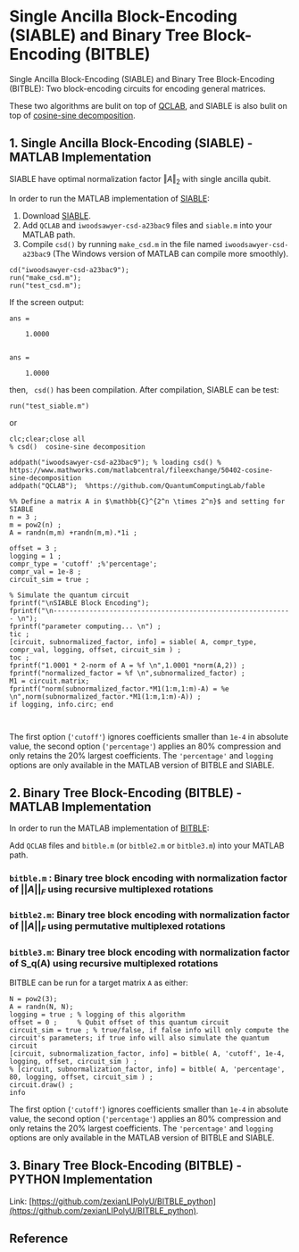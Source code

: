 # Single Ancilla Block-Encoding (SIABLE) and Binary Tree Block-Encoding (BITBLE) 
Single Ancilla Block-Encoding (SIABLE) and Binary Tree Block-Encoding (BITBLE): Two block-encoding circuits for encoding general matrices. 

These two algorithms are bulit on top of [QCLAB](https://github.com/QuantumComputingLab/qclab), and SIABLE is also bulit on top of [cosine-sine decomposition](https://www.mathworks.com/matlabcentral/fileexchange/50402-cosine-sine-decomposition).


## 1. Single Ancilla Block-Encoding (SIABLE) - MATLAB Implementation ##

SIABLE have optimal normalization factor $\Vert A\Vert_2$ with single ancilla qubit.

In order to run the MATLAB implementation of [SIABLE](https://github.com/zexianLIPolyU/BITBLE-SIABLE_matlab/tree/main/siable-qclab):

1. Download [SIABLE](https://github.com/zexianLIPolyU/BITBLE-SIABLE_matlab/tree/main/siable-qclab).
2. Add `QCLAB` and `iwoodsawyer-csd-a23bac9` files and `siable.m` into your MATLAB path.
3. Compile `csd()` by running `make_csd.m` in the file named `iwoodsawyer-csd-a23bac9` (The Windows version of MATLAB can compile more smoothly).
```
cd("iwoodsawyer-csd-a23bac9");
run("make_csd.m");
run("test_csd.m");
```
If the screen output:
```
ans =

    1.0000


ans =

    1.0000
```
then, ` csd()` has been compilation.
After compilation, SIABLE can be test: 

 ```
run("test_siable.m")
 ```
or

 ```
clc;clear;close all
% csd()  cosine-sine decomposition 

addpath("iwoodsawyer-csd-a23bac9"); % loading csd() % https://www.mathworks.com/matlabcentral/fileexchange/50402-cosine-sine-decomposition
addpath("QCLAB");  %https://github.com/QuantumComputingLab/fable

%% Define a matrix A in $\mathbb{C}^{2^n \times 2^n}$ and setting for SIABLE
n = 3 ;
m = pow2(n) ;
A = randn(m,m) +randn(m,m).*1i ;

offset = 3 ;
logging = 1 ;
compr_type = 'cutoff' ;%'percentage'; 
compr_val = 1e-8 ;
circuit_sim = true ;

% Simulate the quantum circuit 
fprintf("\nSIABLE Block Encoding");
fprintf("\n------------------------------------------------------------ \n");
fprintf("parameter computing... \n") ;
tic ;
[circuit, subnormalized_factor, info] = siable( A, compr_type, compr_val, logging, offset, circuit_sim ) ;
toc ;
fprintf("1.0001 * 2-norm of A = %f \n",1.0001 *norm(A,2)) ;
fprintf("normalized_factor = %f \n",subnormalized_factor) ;
M1 = circuit.matrix;
fprintf("norm(subnormalized_factor.*M1(1:m,1:m)-A) = %e \n",norm(subnormalized_factor.*M1(1:m,1:m)-A)) ;
if logging, info.circ; end 



```
The first option (`'cutoff'`) ignores coefficients smaller than `1e-4` in absolute value, the second option
(`'percentage'`) applies an 80% compression and only retains the 20% largest coefficients. The `'percentage'` and `logging` options are only available in the MATLAB version of BITBLE and SIABLE.




## 2. Binary Tree Block-Encoding (BITBLE) - MATLAB Implementation ##

In order to run the MATLAB implementation of [BITBLE](https://github.com/zexianLIPolyU/BITBLE-SIABLE_matlab/tree/main/bitble-qclab):

Add `QCLAB` files and `bitble.m` (or `bitble2.m` or `bitble3.m`) into your MATLAB path.

### `bitble.m` : Binary tree block encoding with normalization factor of $||A||_F$ using recursive multiplexed rotations
### `bitble2.m`: Binary tree block encoding with normalization factor of $||A||_F$ using permutative multiplexed rotations
### `bitble3.m`: Binary tree block encoding with normalization factor of S_q(A) using recursive multiplexed rotations

BITBLE can be run for a target matrix `A` as either:


 ```
N = pow2(3);
A = randn(N, N);
logging = true ; % logging of this algorithm
offset = 0 ;     % Qubit offset of this quantum circuit
circuit_sim = true ; % true/false, if false info will only compute the circuit's parameters; if true info will also simulate the quantum circuit
[circuit, subnormalization_factor, info] = bitble( A, 'cutoff', 1e-4, logging, offset, circuit_sim ) ;
% [circuit, subnormalization_factor, info] = bitble( A, 'percentage', 80, logging, offset, circuit_sim ) ;
circuit.draw() ;
info

```
The first option (`'cutoff'`) ignores coefficients smaller than `1e-4` in absolute value, the second option
(`'percentage'`) applies an 80% compression and only retains the 20% largest coefficients. The `'percentage'` and `logging` options are only available in the MATLAB version of BITBLE and SIABLE.

## 3. Binary Tree Block-Encoding (BITBLE) - PYTHON Implementation ##

Link: [https://github.com/zexianLIPolyU/BITBLE_python](https://github.com/zexianLIPolyU/BITBLE_python).




## Reference
